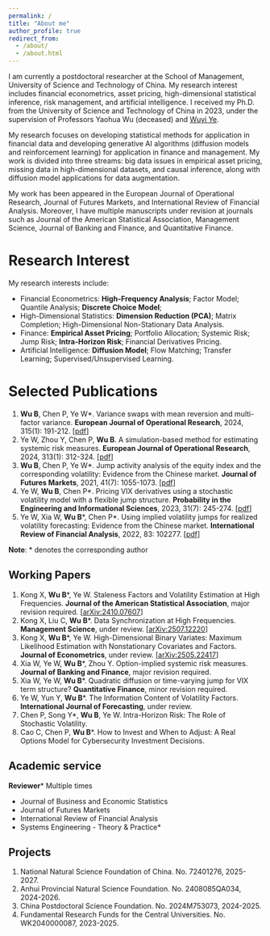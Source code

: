 ```yaml
---
permalink: /
title: "About me"
author_profile: true
redirect_from: 
  - /about/
  - /about.html
---
```


I am currently a postdoctoral researcher at the School of Management, University of Science and Technology of China. My research interest includes financial econometrics, asset pricing, high-dimensional statistical inference, risk management, and artificial intelligence. I received my Ph.D. from the University of Science and Technology of China in 2023, under the supervision of Professors Yaohua Wu (deceased) and [Wuyi Ye](https://bs.ustc.edu.cn/chinese/profile-86.html).

My research focuses on developing statistical methods for application in financial data and developing generative AI algorithms (diffusion models and reinforcement learning) for application in finance and management. My work is divided into three streams: big data issues in empirical asset pricing, missing data in high-dimensional datasets, and causal inference, along with diffusion model applications for data augmentation.

My work has been appeared in the European Journal of Operational Research, Journal of Futures Markets, and International Review of Financial Analysis. Moreover, I have multiple manuscripts under revision at journals such as Journal of the American Statistical Association, Management Science, Journal of Banking and Finance, and Quantitative Finance.

Research Interest
======
My research interests include:
- Financial Econometrics: **High-Frequency Analysis**; Factor Model; Quantile Analysis; **Discrete Choice Model**; 
- High-Dimensional Statistics: **Dimension Reduction (PCA)**; Matrix Completion; High-Dimensional Non-Stationary Data Analysis.
- Finance: **Empirical Asset Pricing**; Portfolio Allocation; Systemic Risk; Jump Risk; **Intra-Horizon Risk**; Financial Derivatives Pricing.
- Artificial Intelligence: **Diffusion Model**; Flow Matching; Transfer Learning; Supervised/Unsupervised Learning.

Selected Publications
======
1. **Wu B**, Chen P, Ye W*. Variance swaps with mean reversion and multi-factor variance. **European Journal of Operational Research**, 2024, 315(1): 191-212. [[pdf](https://www.sciencedirect.com/science/article/pii/S0377221723009451)]
1. Ye W, Zhou Y, Chen P, **Wu B**. A simulation-based method for estimating systemic risk measures. **European Journal of Operational Research**, 2024, 313(1): 312-324. [[pdf](https://www.sciencedirect.com/science/article/pii/S0377221723006616)]
1. **Wu B**, Chen P, Ye W*. Jump activity analysis of the equity index and the corresponding volatility: Evidence from the Chinese market. **Journal of Futures Markets**, 2021, 41(7): 1055-1073. [[pdf](https://onlinelibrary.wiley.com/doi/full/10.1002/fut.22209)]
1. Ye W, **Wu B**, Chen P*. Pricing VIX derivatives using a stochastic volatility model with a flexible jump structure. **Probability in the Engineering and Informational Sciences**, 2023, 31(7): 245-274. [[pdf](https://www.cambridge.org/core/journals/probability-in-the-engineering-and-informational-sciences/article/pricing-vix-derivatives-using-a-stochastic-volatility-model-with-a-flexible-jump-structure/6C4C46FE4B9703FF790CB351D2E909C2)]
1. Ye W, Xia W, **Wu B***, Chen P*. Using implied volatility jumps for realized volatility forecasting: Evidence from the Chinese market. **International Review of Financial Analysis**, 2022, 83: 102277. [[pdf](https://www.sciencedirect.com/science/article/pii/S1057521922002320)]

**Note**: * denotes the corresponding author

Working Papers
------
1. Kong X, **Wu B***, Ye W. Staleness Factors and Volatility Estimation at High Frequencies. **Journal of the American Statistical Association**, major revision required. [[arXiv:2410.07607](https://arxiv.org/pdf/2410.07607)]
1. Kong X, Liu C, **Wu B***. Data Synchronization at High Frequencies. **Management Science**, under review. [[arXiv:2507.12220](https://arxiv.org/pdf/2507.12220)]
1. Kong X, **Wu B***, Ye W. High-Dimensional Binary Variates: Maximum Likelihood Estimation with Nonstationary Covariates and Factors. **Journal of Econometrics**, under review. [[arXiv:2505.22417](https://arxiv.org/pdf/2505.22417)]
1. Xia W, Ye W, **Wu B***, Zhou Y. Option-implied systemic risk measures. **Journal of Banking and Finance**, major revision required.
1. Xia W, Ye W, **Wu B***. Quadratic diffusion or time-varying jump for VIX term structure? **Quantitative Finance**, minor revision required.
1. Ye W, Yun Y, **Wu B***. The Information Content of Volatility Factors. **International Journal of Forecasting**, under review.
1. Chen P, Song Y*, **Wu B**, Ye W. Intra-Horizon Risk: The Role of Stochastic Volatility.
1. Cao C, Chen P, **Wu B***. How to Invest and When to Adjust: A Real Options Model for Cybersecurity Investment Decisions.

Academic service
------
**Reviewer*** Multiple times
- Journal of Business and Economic Statistics
- Journal of Futures Markets
- International Review of Financial Analysis
- Systems Engineering - Theory & Practice*

Projects
------
1. National Natural Science Foundation of China. No. 72401276, 2025-2027.
1. Anhui Provincial Natural Science Foundation. No. 2408085QA034, 2024-2026.
1. China Postdoctoral Science Foundation. No. 2024M753073, 2024-2025.
1. Fundamental Research Funds for the Central Universities. No. WK2040000087, 2023-2025.


